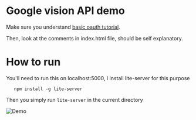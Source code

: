# Google vision API demo

Make sure you understand
[basic oauth tutorial](https://github.com/env3d/oauth-basic-tutorial).

Then, look at the comments in index.html file, should be self explanatory.

# How to run

You'll need to run this on localhost:5000, I install lite-server for this purpose

```
   npm install -g lite-server
```

Then you simply run ```lite-server``` in the current directory

![Demo](demo.gif)
